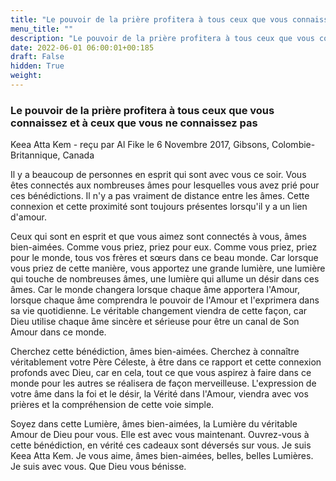 ```yaml
---
title: "Le pouvoir de la prière profitera à tous ceux que vous connaissez et à ceux que vous ne connaissez pas"
menu_title: ""
description: "Le pouvoir de la prière profitera à tous ceux que vous connaissez et à ceux que vous ne connaissez pas"
date: 2022-06-01 06:00:01+00:185
draft: False
hidden: True
weight:
---
```

### Le pouvoir de la prière profitera à tous ceux que vous connaissez et à ceux que vous ne connaissez pas

Keea Atta Kem - reçu par Al Fike le 6 Novembre 2017, Gibsons, Colombie-Britannique, Canada

Il y a beaucoup de personnes en esprit qui sont avec vous ce soir. Vous êtes connectés aux nombreuses âmes pour lesquelles vous avez prié pour ces bénédictions. Il n'y a pas vraiment de distance entre les âmes. Cette connexion et cette proximité sont toujours présentes lorsqu'il y a un lien d'amour.

Ceux qui sont en esprit et que vous aimez sont connectés à vous, âmes bien-aimées. Comme vous priez, priez pour eux. Comme vous priez, priez pour le monde, tous vos frères et sœurs dans ce beau monde. Car lorsque vous priez de cette manière, vous apportez une grande lumière, une lumière qui touche de nombreuses âmes, une lumière qui allume un désir dans ces âmes. Car le monde changera lorsque chaque âme apportera l'Amour, lorsque chaque âme comprendra le pouvoir de l'Amour et l'exprimera dans sa vie quotidienne. Le véritable changement viendra de cette façon, car Dieu utilise chaque âme sincère et sérieuse pour être un canal de Son Amour dans ce monde.

Cherchez cette bénédiction, âmes bien-aimées. Cherchez à connaître véritablement votre Père Céleste, à être dans ce rapport et cette connexion profonds avec Dieu, car en cela, tout ce que vous aspirez à faire dans ce monde pour les autres se réalisera de façon merveilleuse. L'expression de votre âme dans la foi et le désir, la Vérité dans l'Amour, viendra avec vos prières et la compréhension de cette voie simple.

Soyez dans cette Lumière, âmes bien-aimées, la Lumière du véritable Amour de Dieu pour vous. Elle est avec vous maintenant. Ouvrez-vous à cette bénédiction, en vérité ces cadeaux sont déversés sur vous. Je suis Keea Atta Kem. Je vous aime, âmes bien-aimées, belles, belles Lumières. Je suis avec vous. Que Dieu vous bénisse.
